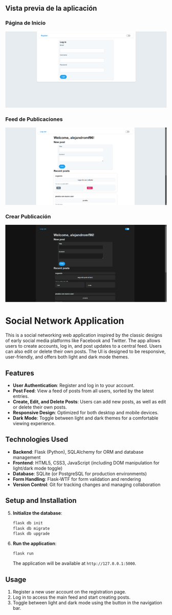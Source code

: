 ## Vista previa de la aplicación

### Página de Inicio
![](social.png)

### Feed de Publicaciones
![](social2.png)

### Crear Publicación
![](social3.png)




# Social Network Application

This is a social networking web application inspired by the classic designs of early social media platforms like Facebook and Twitter. The app allows users to create accounts, log in, and post updates to a central feed. Users can also edit or delete their own posts. The UI is designed to be responsive, user-friendly, and offers both light and dark mode themes.

## Features

- **User Authentication**: Register and log in to your account.
- **Post Feed**: View a feed of posts from all users, sorted by the latest entries.
- **Create, Edit, and Delete Posts**: Users can add new posts, as well as edit or delete their own posts.
- **Responsive Design**: Optimized for both desktop and mobile devices.
- **Dark Mode**: Toggle between light and dark themes for a comfortable viewing experience.

## Technologies Used

- **Backend**: Flask (Python), SQLAlchemy for ORM and database management
- **Frontend**: HTML5, CSS3, JavaScript (including DOM manipulation for light/dark mode toggle)
- **Database**: SQLite (or PostgreSQL for production environments)
- **Form Handling**: Flask-WTF for form validation and rendering
- **Version Control**: Git for tracking changes and managing collaboration

## Setup and Installation


5. **Initialize the database**:
    ```bash
    flask db init
    flask db migrate
    flask db upgrade
    ```

6. **Run the application**:
    ```bash
    flask run
    ```

   The application will be available at `http://127.0.0.1:5000`.

## Usage

1. Register a new user account on the registration page.
2. Log in to access the main feed and start creating posts.
3. Toggle between light and dark mode using the button in the navigation bar.


